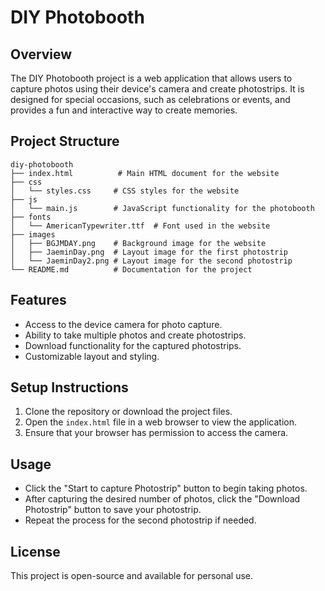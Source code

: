 # DIY Photobooth

## Overview
The DIY Photobooth project is a web application that allows users to capture photos using their device's camera and create photostrips. It is designed for special occasions, such as celebrations or events, and provides a fun and interactive way to create memories.

## Project Structure
```
diy-photobooth
├── index.html          # Main HTML document for the website
├── css
│   └── styles.css     # CSS styles for the website
├── js
│   └── main.js        # JavaScript functionality for the photobooth
├── fonts
│   └── AmericanTypewriter.ttf  # Font used in the website
├── images
│   ├── BGJMDAY.png    # Background image for the website
│   ├── JaeminDay.png  # Layout image for the first photostrip
│   └── JaeminDay2.png # Layout image for the second photostrip
└── README.md          # Documentation for the project
```

## Features
- Access to the device camera for photo capture.
- Ability to take multiple photos and create photostrips.
- Download functionality for the captured photostrips.
- Customizable layout and styling.

## Setup Instructions
1. Clone the repository or download the project files.
2. Open the `index.html` file in a web browser to view the application.
3. Ensure that your browser has permission to access the camera.

## Usage
- Click the "Start to capture Photostrip" button to begin taking photos.
- After capturing the desired number of photos, click the "Download Photostrip" button to save your photostrip.
- Repeat the process for the second photostrip if needed.

## License
This project is open-source and available for personal use.